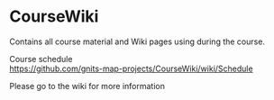 # CourseWiki

Contains all course material and Wiki pages using during the course.

Course schedule     
https://github.com/gnits-map-projects/CourseWiki/wiki/Schedule

Please go to the wiki for more information
